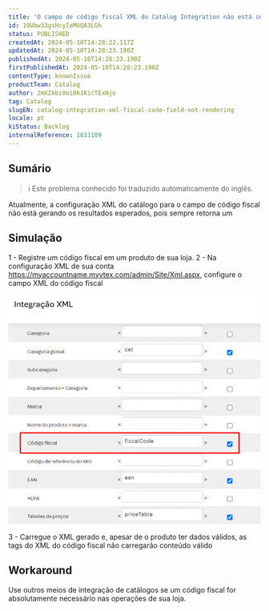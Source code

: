 ```yaml
---
title: 'O campo de código fiscal XML do Catalog Integration não está sendo renderizado'
id: 19Ubw33gsHcyIeMUQA3LGh
status: PUBLISHED
createdAt: 2024-05-10T14:28:22.117Z
updatedAt: 2024-05-10T14:28:23.190Z
publishedAt: 2024-05-10T14:28:23.190Z
firstPublishedAt: 2024-05-10T14:28:23.190Z
contentType: knownIssue
productTeam: Catalog
author: 2mXZkbi0oi061KicTExNjo
tag: Catalog
slugEN: catalog-integration-xml-fiscal-code-field-not-rendering
locale: pt
kiStatus: Backlog
internalReference: 1031109
---
```


## Sumário

>ℹ️ Este problema conhecido foi traduzido automaticamente do inglês.


Atualmente, a configuração XML do catálogo para o campo de código fiscal não está gerando os resultados esperados, pois sempre retorna um <![CDATA[]]>

## Simulação


1 - Registre um código fiscal em um produto de sua loja.
2 - Na configuração XML de sua conta https://myaccountname.myvtex.com/admin/Site/Xml.aspx, configure o campo XML do código fiscal

 ![](https://raw.githubusercontent.com/vtexdocs/known-issues/refs/heads/main/docs/pt/known-issues/Catalog/o-campo-de-codigo-fiscal-xml-do-catalog-integration-nao-esta-sendo-renderizado_1.png)

3 - Carregue o XML gerado e, apesar de o produto ter dados válidos, as tags do XML do código fiscal não carregarão conteúdo válido

## Workaround


Use outros meios de integração de catálogos se um código fiscal for absolutamente necessário nas operações de sua loja.





